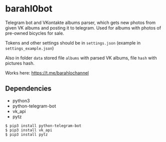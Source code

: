 # barahl0bot

Telegram bot and VKontakte albums parser, which gets new photos from given VK albums and posting it to telegram. 
Used for albums with photos of pre-owned bicycles for sale.

Tokens and other settings should be in ```settings.json``` (example in ```settings_example.json```)

Also in folder ```data``` stored file ```albums``` with parsed VK albums, file ```hash``` 
with pictures hash.

Works here: https://t.me/barahlochannel

## Dependencies

+ python3
+ python-telegram-bot
+ vk_api
+ pytz

````
$ pip3 install python-telegram-bot
$ pip3 install vk_api
$ pip3 install pytz
````
